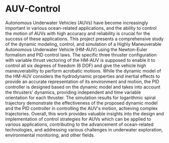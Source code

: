 # AUV-Control
Autonomous Underwater Vehicles (AUVs) have become increasingly important in various ocean-related applications, and the ability to control the motion of AUVs with high accuracy and reliability is crucial for the success of these applications. This project presents a comprehensive study of the dynamic modeling, control, and simulation of a Highly Maneuverable Autonomous Underwater Vehicle (HM-AUV) using the Newton-Euler formalism and PID control laws. The specific three thruster configuration with variable thrust vectoring of the HM-AUV is supposed to enable it to control all six degrees of freedom (6 DOF) and give the vehicle high maneuverability to perform acrobatic motions. While the dynamic model of the HM-AUV considers the hydrodynamic properties and inertial effects to provide an accurate representation of its environment and motion, the PID controller is designed based on the dynamic model and takes into account the thrusters' dynamics, providing independent and time variable orientation for each thruster. The simulation results for logarithmic spiral trajectory demonstrate the effectiveness of the proposed dynamic model and the PID controller in controlling the AUV's motion, achieving complex trajectories.
Overall, this work provides valuable insights into the design and implementation of control strategies for AUVs which can be applied to various applications, contributing to the advancement of ocean-related technologies, and addressing various challenges in underwater exploration, environmental monitoring, and other fields.
